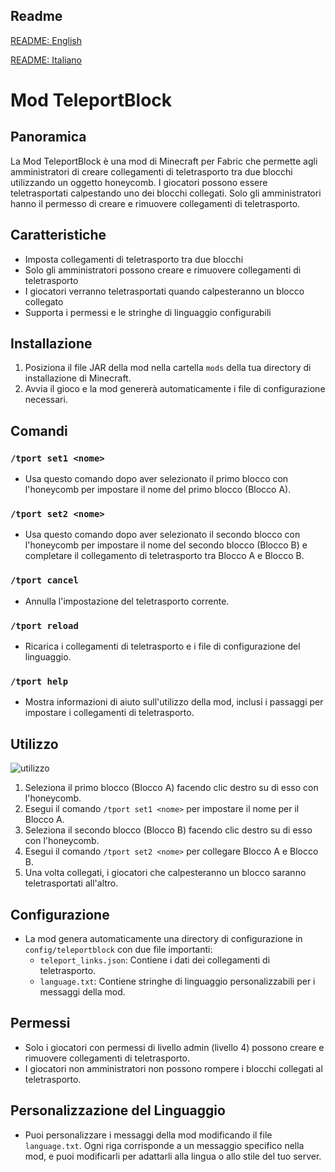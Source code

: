 ## Readme
[README: English](./README.md)

[README: Italiano](./README_IT.md)


# Mod TeleportBlock

## Panoramica
La Mod TeleportBlock è una mod di Minecraft per Fabric che permette agli amministratori di creare collegamenti di teletrasporto tra due blocchi utilizzando un oggetto honeycomb. I giocatori possono essere teletrasportati calpestando uno dei blocchi collegati. Solo gli amministratori hanno il permesso di creare e rimuovere collegamenti di teletrasporto.

## Caratteristiche
- Imposta collegamenti di teletrasporto tra due blocchi
- Solo gli amministratori possono creare e rimuovere collegamenti di teletrasporto
- I giocatori verranno teletrasportati quando calpesteranno un blocco collegato
- Supporta i permessi e le stringhe di linguaggio configurabili

## Installazione
1. Posiziona il file JAR della mod nella cartella `mods` della tua directory di installazione di Minecraft.
2. Avvia il gioco e la mod genererà automaticamente i file di configurazione necessari.

## Comandi

### `/tport set1 <nome>`
- Usa questo comando dopo aver selezionato il primo blocco con l'honeycomb per impostare il nome del primo blocco (Blocco A).

### `/tport set2 <nome>`
- Usa questo comando dopo aver selezionato il secondo blocco con l'honeycomb per impostare il nome del secondo blocco (Blocco B) e completare il collegamento di teletrasporto tra Blocco A e Blocco B.

### `/tport cancel`
- Annulla l'impostazione del teletrasporto corrente.

### `/tport reload`
- Ricarica i collegamenti di teletrasporto e i file di configurazione del linguaggio.

### `/tport help`
- Mostra informazioni di aiuto sull'utilizzo della mod, inclusi i passaggi per impostare i collegamenti di teletrasporto.

## Utilizzo

![utilizzo](https://raw.githubusercontent.com/Cubolico/teleport-block-mod/refs/heads/main/gif-example/usage.gif)

1. Seleziona il primo blocco (Blocco A) facendo clic destro su di esso con l'honeycomb.
2. Esegui il comando `/tport set1 <nome>` per impostare il nome per il Blocco A.
3. Seleziona il secondo blocco (Blocco B) facendo clic destro su di esso con l'honeycomb.
4. Esegui il comando `/tport set2 <nome>` per collegare Blocco A e Blocco B.
5. Una volta collegati, i giocatori che calpesteranno un blocco saranno teletrasportati all'altro.

## Configurazione
- La mod genera automaticamente una directory di configurazione in `config/teleportblock` con due file importanti:
  - `teleport_links.json`: Contiene i dati dei collegamenti di teletrasporto.
  - `language.txt`: Contiene stringhe di linguaggio personalizzabili per i messaggi della mod.

## Permessi
- Solo i giocatori con permessi di livello admin (livello 4) possono creare e rimuovere collegamenti di teletrasporto.
- I giocatori non amministratori non possono rompere i blocchi collegati al teletrasporto.

## Personalizzazione del Linguaggio
- Puoi personalizzare i messaggi della mod modificando il file `language.txt`. Ogni riga corrisponde a un messaggio specifico nella mod, e puoi modificarli per adattarli alla lingua o allo stile del tuo server.
